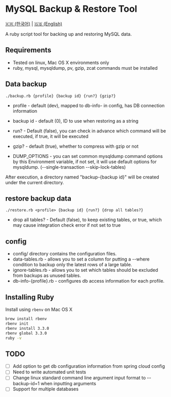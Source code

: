 # MySQL Backup & Restore Tool

[🇰🇷 (한국어)](./README_KO.md) | [🇬🇧 (English)](./README.md)

A ruby script tool for backing up and restoring MySQL data.

## Requirements

* Tested on linux, Mac OS X environments only
* ruby, mysql, mysqldump, pv, gzip, zcat commands must be installed

## Data backup

```shell
./backup.rb {profile} {backup id} {run?} {gzip?}
```

* profile - default (dev), mapped to db-info-<profile> in config, has DB connection information
* backup id - default (0), ID to use when restoring as a string
* run? - Default (false), you can check in advance which command will be executed, if true, it will be executed
* gzip? - default (true), whether to compress with gzip or not

* DUMP_OPTIONS - you can set common mysqldump command options by this Environment variable,
  if not set, it will use default options for mysqldump. (--single-transaction --skip-lock-tables)

After execution, a directory named "backup-{backup id}" will be created under the current directory.

## restore backup data

```shell
./restore.rb <profile> {backup id} {run?} {drop all tables?}
```

* drop all tables? - Default (false), to keep existing tables, or true, which may cause integration check error if not set to true

## config

* config/ directory contains the configuration files.
* data-tables.rb - allows you to set a column for putting a --where condition to backup only the latest rows of a large table.
* ignore-tables.rb - allows you to set which tables should be excluded from backups as unused tables.
* db-info-{profile}.rb - configures db access information for each profile.

## Installing Ruby

Install using `rbenv` on Mac OS X

```bash
brew install rbenv
rbenv init
rbenv install 3.3.0
rbenv global 3.3.0
ruby -v
```

## TODO

* [ ] Add option to get db configuration information from spring cloud config
* [ ] Need to write automated unit tests
* [ ] Change linux standard command line argument input format to --backup-id=1 when inputting arguments
* [ ] Support for multiple databases

